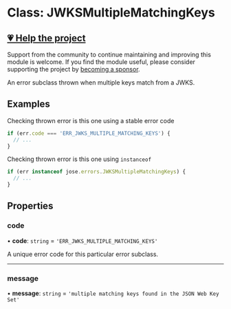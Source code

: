 # Class: JWKSMultipleMatchingKeys

## [💗 Help the project](https://github.com/sponsors/panva)

Support from the community to continue maintaining and improving this module is welcome. If you find the module useful, please consider supporting the project by [becoming a sponsor](https://github.com/sponsors/panva).

An error subclass thrown when multiple keys match from a JWKS.

## Examples

Checking thrown error is this one using a stable error code

```js
if (err.code === 'ERR_JWKS_MULTIPLE_MATCHING_KEYS') {
  // ...
}
```

Checking thrown error is this one using `instanceof`

```js
if (err instanceof jose.errors.JWKSMultipleMatchingKeys) {
  // ...
}
```

## Properties

### code

• **code**: `string` = `'ERR_JWKS_MULTIPLE_MATCHING_KEYS'`

A unique error code for this particular error subclass.

***

### message

• **message**: `string` = `'multiple matching keys found in the JSON Web Key Set'`
